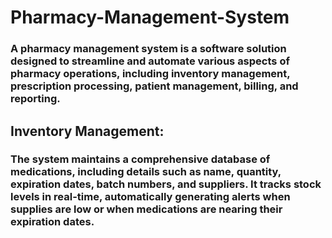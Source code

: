 # Pharmacy-Management-System
### A pharmacy management system is a software solution designed to streamline and automate various aspects of pharmacy operations, including inventory management, prescription processing, patient management, billing, and reporting.

## Inventory Management: 
### The system maintains a comprehensive database of medications, including details such as name, quantity, expiration dates, batch numbers, and suppliers. It tracks stock levels in real-time, automatically generating alerts when supplies are low or when medications are nearing their expiration dates.
